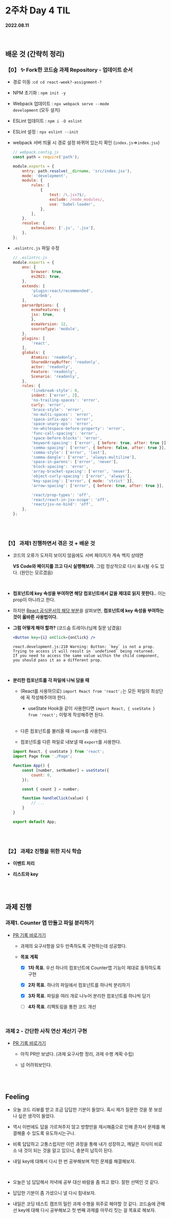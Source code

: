 # 2주차 Day 4 TIL

#### 2022.08.11

<br/>

## 배운 것 (간략히 정리)

### 【0】 ✨ Fork한 코드숨 과제 Repository - 업데이트 순서

- 경로 이동 :<code>cd cd react-week?-assignment-?</code>

- NPM 초기화 : <code>npm init -y</code>

- Webpack 업데이트 : <code>npx webpack serve --mode development</code> (모두 설치)

- ESLint 업데이트 : <code>npm i -D eslint</code>

- ESLint 설정 : <code>npx eslint --init</code>

- webpack 서버 띄울 시 경로 설정 바뀌어 있는지 확인 (<code>index.js</code>=><code>index.jsx</code>)

    ```javascript
    // webpack.config.js
    const path = require('path');

    module.exports = {
        entry: path.resolve(__dirname, 'src/index.jsx'),
        mode: 'development',
        module: {
            rules: [
                {
                    test: /\.jsx?$/,
                    exclude: /node_modules/,
                    use: 'babel-loader',
                },
            ],
        },
        resolve: {
            extensions: ['.js', '.jsx'],
        },
    };
    ```

- <code>.eslintrc.js</code> 파일 수정

    ```javascript
    // .eslintrc.js
    module.exports = {
        env: {
            browser: true,
            es2021: true,
        },
        extends: [
            'plugin:react/recommended',
            'airbnb',
        ],
        parserOptions: {
            ecmaFeatures: {
            jsx: true,
            },
            ecmaVersion: 12,
            sourceType: 'module',
        },
        plugins: [
            'react',
        ],
        globals: {
            Atomics: 'readonly',
            SharedArrayBuffer: 'readonly',
            actor: 'readonly',
            Feature: 'readonly',
            Scenario: 'readonly',
        },
        rules: {
            'linebreak-style': 0,
            indent: ['error', 2],
            'no-trailing-spaces': 'error',
            curly: 'error',
            'brace-style': 'error',
            'no-multi-spaces': 'error',
            'space-infix-ops': 'error',
            'space-unary-ops': 'error',
            'no-whitespace-before-property': 'error',
            'func-call-spacing': 'error',
            'space-before-blocks': 'error',
            'keyword-spacing': ['error', { before: true, after: true }],
            'comma-spacing': ['error', { before: false, after: true }],
            'comma-style': ['error', 'last'],
            'comma-dangle': ['error', 'always-multiline'],
            'space-in-parens': ['error', 'never'],
            'block-spacing': 'error',
            'array-bracket-spacing': ['error', 'never'],
            'object-curly-spacing': ['error', 'always'],
            'key-spacing': ['error', { mode: 'strict' }],
            'arrow-spacing': ['error', { before: true, after: true }],

            'react/prop-types': 'off',
            'react/react-in-jsx-scope': 'off',
            'react/jsx-no-bind': 'off',
        },
    };

    ```

<br/><br/>

### 【1】 과제1 진행하면서 겪은 것 + 배운 것

- 코드의 오류가 도저히 보이지 않음에도 서버 페이지가 계속 백지 상태면  

    <strong>VS Code와 페이지를 끄고 다시 실행해보자.</strong> 그럼 정상적으로 다시 표시될 수도 있다. (원인는 모르겠음)

<br/>

- <strong>컴포넌트에 key 속성을 부여하면 해당 컴포넌트에서 값을 제대로 읽지 못한다..</strong> 이는 prop이 아니라고 한다.

- 하지만 <a href="https://ko.reactjs.org/docs/lists-and-keys.html#extracting-components-with-keys">React 공식문서의 해당 부분</a>을 살펴보면, <strong>컴포넌트에 key 속성을 부여하는 것이 옳바른 사용법이다.</strong>

- <strong>그럼 어떻게 해야 할까?</strong> (코드숨 트레이너님께 질문 남겼음)

    ```jsx
    <Button key={i} onClick={onClick} />
    ```

    ```
    react.development.js:210 Warning: Button: `key` is not a prop.
    Trying to access it will result in `undefined` being returned.
    If you need to access the same value within the child component,
    you should pass it as a different prop.
    ```

<br/>

- <strong>분리한 컴포넌트를 각 파일에 나눠 담을 때</strong>

    - (React를 사용하므로) <code>import React from 'react';</code>는 모든 파일의 최상단에 꼭 작성해주어야 한다.

        - useState Hook을 같이 사용한다면 <code>import React, { useState } from 'react';</code> 이렇게 작성해주면 된다.

    <br/>

    - 다른 컴포넌트를 불러올 때 <code>import</code>를 사용한다.

    - 컴포넌트를 다른 파일로 내보낼 때 <code>export</code>를 사용한다.


    ```jsx
    import React, { useState } from 'react';
    import Page from './Page';

    function App() {
        const [number, setNumber] = useState({
            count: 0,
        });

        const { count } = number;

        function handleClick(value) {
            // ...
        }
    }

    export default App;
    ```

<br/><br/>

### 【2】 과제2 진행을 위한 지식 학습

- <strong>이벤트 처리</strong>

- <strong>리스트와 key</strong>

<br/><br/>

## 과제 진행

### 과제1. Counter 앱 만들고 파일 분리하기

- <a href="https://github.com/CodeSoom/react-week2-assignment-1/pull/173">PR 기록 바로가기</a>

    - 과제의 요구사항을 모두 만족하도록 구현하는데 성공했다.

    - <strong>목표 계획</strong>

        - [x] <strong>1차 목표</strong>. 우선 하나의 컴포넌트에 Counter앱 기능이 제대로 동작하도록 구현

        - [x] <strong>2차 목표</strong>. 하나의 파일에서 컴포넌트를 하나씩 분리하기

        - [x] <strong>3차 목표</strong>. 파일을 여러 개로 나누어 분리한 컴포넌트를 하나씩 담기

        - [ ] <strong>4차 목표</strong>. 리펙토링을 통한 코드 개선

<br/>

### 과제 2 - 간단한 사칙 연산 계산기 구현

- <a href="https://github.com/CodeSoom/react-week2-assignment-2/pull/157">PR 기록 바로가기</a>

    - 아직 PR만 보냈다. (과제 요구사항 정리, 과제 수행 계획 수립)

    - 넘 어려워보인다.

<br/><br/>

## Feeling

- 오늘 코드 리뷰를 받고 조금 답답한 기분이 들었다. 혹시 제가 질문한 것을 못 보셨나 싶은 생각이 들었다.

- 역시 이번에도 답을 가르쳐주지 않고 방향만을 제시해줌으로 인해 혼자서 문제를 해결해줄 수 있도록 유도하시는구나.

- 비록 답답하고 고통스럽지만 이런 과정을 통해 내가 성장하고, 깨달은 지식이 비로소 내 것이 되는 것을 알고 있으니, 충분히 납득이 된다.

- 내일 key에 대해서 다시 한 번 공부해보며 막힌 문제를 해결해보자.

<br/>

- 오늘은 넘 답답해서 저녁에 공부 대신 바람을 좀 쐬고 왔다. 잘한 선택인 것 같다.

- 답답한 기분이 좀 가셨으니 낼 다시 힘내보자.

- 내일은 코딩 테스트 캠프의 밀린 과제 수행을 위주로 해야할 것 같다. 코드숨에 관해선 key에 대해 다시 공부해보고 첫 번째 과제를 마무리 짓는 걸 목표로 해보자.